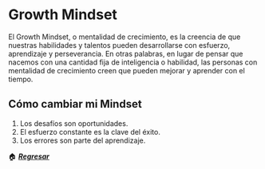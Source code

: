 # Growth Mindset

El Growth Mindset, o mentalidad de crecimiento, es la creencia de que nuestras habilidades y 
talentos pueden desarrollarse con esfuerzo, aprendizaje y perseverancia. En otras palabras, en 
lugar de pensar que nacemos con una cantidad fija de inteligencia o habilidad, las personas 
con mentalidad de crecimiento creen que pueden mejorar y aprender con el tiempo.

## Cómo cambiar mi Mindset

1. Los desafíos son oportunidades.
2. El esfuerzo constante es la clave del éxito.
3. Los errores son parte del aprendizaje.

🏠 [***Regresar***](./README.md)
